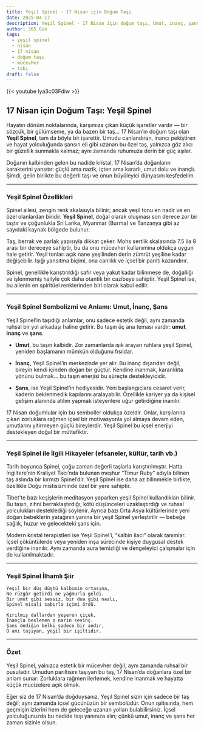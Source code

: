 ```yaml
---
title: Yeşil Spinel - 17 Nisan için Doğum Taşı
date: 2025-04-17
description: Yeşil Spinel - 17 Nisan için doğum taşı, Umut, inanç, şans sembolü. Bu özel taşın derin anlamını öğrenin.
author: 365 Gün
tags:
  - yeşil spinel
  - nisan
  - 17 nisan
  - doğum taşı
  - mücevher
  - takı
draft: false
---
```


{{< youtube lya3c03Fdiw >}}

## 17 Nisan için Doğum Taşı: Yeşil Spinel

Hayatın dönüm noktalarında, karşımıza çıkan küçük işaretler vardır — bir sözcük, bir gülümseme, ya da bazen bir taş... 17 Nisan’ın doğum taşı olan **Yeşil Spinel**, tam da böyle bir işarettir. Umudu canlandıran, inancı pekiştiren ve hayat yolculuğunda şansın eli gibi uzanan bu özel taş, yalnızca göz alıcı bir güzellik sunmakla kalmaz; aynı zamanda ruhumuza derin bir güç aşılar.

Doğanın kalbinden gelen bu nadide kristal, 17 Nisan’da doğanların karakterini yansıtır: güçlü ama nazik, içten ama kararlı, umut dolu ve inançlı. Şimdi, gelin birlikte bu değerli taşı ve onun büyüleyici dünyasını keşfedelim.

---

### Yeşil Spinel Özellikleri

Spinel ailesi, zengin renk skalasıyla bilinir; ancak yeşil tonu en nadir ve en özel olanlardan biridir. **Yeşil Spinel**, doğal olarak oluşması son derece zor bir taştır ve çoğunlukla Sri Lanka, Myanmar (Burma) ve Tanzanya gibi az sayıdaki kaynak bölgede bulunur.

Taş, berrak ve parlak yapısıyla dikkat çeker. Mohs sertlik skalasında 7.5 ila 8 arası bir dereceye sahiptir, bu da onu mücevher kullanımına oldukça uygun hale getirir. Yeşil tonları açık nane yeşilinden derin zümrüt yeşiline kadar değişebilir. Işığı yansıtma biçimi, ona canlılık ve içsel bir parıltı kazandırır.

Spinel, genellikle karıştırıldığı safir veya yakut kadar bilinmese de, doğallığı ve işlenmemiş haliyle çok daha otantik bir cazibeye sahiptir. Yeşil Spinel ise, bu ailenin en spiritüel renklerinden biri olarak kabul edilir.

---

### Yeşil Spinel Sembolizmi ve Anlamı: Umut, İnanç, Şans

Yeşil Spinel’in taşıdığı anlamlar, onu sadece estetik değil, aynı zamanda ruhsal bir yol arkadaşı haline getirir. Bu taşın üç ana teması vardır: **umut**, **inanç** ve **şans**.

- **Umut**, bu taşın kalbidir. Zor zamanlarda ışık arayan ruhlara yeşil Spinel, yeniden başlamanın mümkün olduğunu fısıldar.
    
- **İnanç**, Yeşil Spinel’in merkezinde yer alır. Bu inanç dışarıdan değil, bireyin kendi içinden doğan bir güçtür. Kendine inanmak, karanlıkta yönünü bulmak… bu taşın enerjisi bu süreçte destekleyicidir.
    
- **Şans**, ise Yeşil Spinel’in hediyesidir. Yeni başlangıçlara cesaret verir, kaderin beklenmedik kapılarını aralayabilir. Özellikle kariyer ya da kişisel gelişim alanında atılım yapmak isteyenlere uğur getirdiğine inanılır.
    

17 Nisan doğumlular için bu semboller oldukça özeldir. Onlar, karşılarına çıkan zorluklara rağmen içsel bir motivasyonla yol almaya devam eden, umutlarını yitirmeyen güçlü bireylerdir. Yeşil Spinel bu içsel enerjiyi destekleyen doğal bir müttefiktir.

---

### Yeşil Spinel ile İlgili Hikayeler (efsaneler, kültür, tarih vb.)

Tarih boyunca Spinel, çoğu zaman değerli taşlarla karıştırılmıştır. Hatta İngiltere’nin Kraliyet Tacı’nda bulunan meşhur “Timur Ruby” adıyla bilinen taş aslında bir kırmızı Spinel’dir. Yeşil Spinel ise daha az bilinmekle birlikte, özellikle Doğu mistisizminde özel bir yere sahiptir.

Tibet'te bazı keşişlerin meditasyon yaparken yeşil Spinel kullandıkları bilinir. Bu taşın, zihni berraklaştırdığı, kötü düşünceleri uzaklaştırdığı ve ruhsal yolculukları desteklediği söylenir. Ayrıca bazı Orta Asya kültürlerinde yeni doğan bebeklerin yatağının yanına bir yeşil Spinel yerleştirilir — bebeğe sağlık, huzur ve gelecekteki şans için.

Modern kristal terapistleri ise Yeşil Spinel’i, “kalbin ilacı” olarak tanımlar. İçsel çöküntülerde veya yeniden inşa sürecinde kişiye duygusal destek verdiğine inanılır. Aynı zamanda aura temizliği ve dengeleyici çalışmalar için de kullanılmaktadır.

---

### Yeşil Spinel İlhamlı Şiir

```
Yeşil bir düş düştü kalbimin ortasına,  
Ne rüzgâr getirdi ne yağmurla geldi.  
Bir umut gibi sessiz, bir dua gibi nazlı,  
Spinel misali sabırla içimi ördü.

Kırılmış dallardan yeşeren çiçek,  
İnançla beslenen o narin sevinç.  
Şans dediğin belki sadece bir andır,  
O anı taşıyan, yeşil bir ışıltıdır.
```

---

### Özet

Yeşil Spinel, yalnızca estetik bir mücevher değil, aynı zamanda ruhsal bir pusuladır. Umudun parıltısını taşıyan bu taş, 17 Nisan’da doğanlara özel bir anlam sunar: Zorluklara rağmen ilerlemek, kendine inanmak ve hayatta küçük mucizelere açık olmak.

Eğer siz de 17 Nisan’da doğduysanız, Yeşil Spinel sizin için sadece bir taş değil; aynı zamanda içsel gücünüzün bir sembolüdür. Onun ışıltısında, hem geçmişin izlerini hem de geleceğe uzanan yolları bulabilirsiniz. İçsel yolculuğunuzda bu nadide taşı yanınıza alın; çünkü umut, inanç ve şans her zaman sizinle olsun.